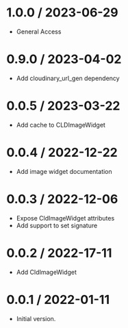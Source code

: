 1.0.0 / 2023-06-29
==================

- General Access

0.9.0 / 2023-04-02
==================

- Add cloudinary_url_gen dependency

0.0.5 / 2023-03-22
==================

- Add cache to CLDImageWidget

0.0.4 / 2022-12-22
==================

- Add image widget documentation

0.0.3 / 2022-12-06
==================

- Expose CldImageWidget attributes
- Add support to set signature

0.0.2 / 2022-17-11
==================

- Add CldImageWidget

0.0.1 / 2022-01-11
==================

- Initial version.


